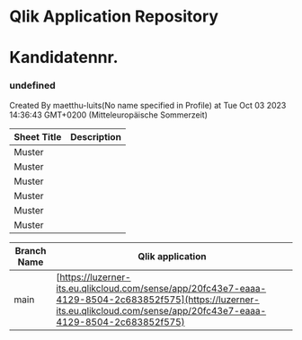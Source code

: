 # Qlik Application Repository 
# Kandidatennr.
### undefined
Created By maetthu-luits(No name specified in Profile) at Tue Oct 03 2023 14:36:43 GMT+0200 (Mitteleuropäische Sommerzeit)




Sheet Title | Description
------------ | -------------
Muster|
Muster|
Muster|
Muster|
Muster|
Muster|



Branch Name|Qlik application
---|---
main|[https://luzerner-its.eu.qlikcloud.com/sense/app/20fc43e7-eaaa-4129-8504-2c683852f575](https://luzerner-its.eu.qlikcloud.com/sense/app/20fc43e7-eaaa-4129-8504-2c683852f575)